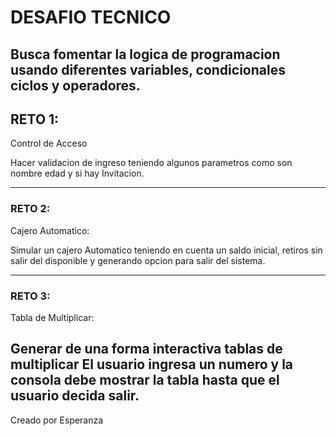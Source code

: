 # DESAFIO TECNICO
Busca fomentar la logica de programacion  usando diferentes variables, condicionales ciclos y operadores.
-------------------------------------------------------
## RETO 1:
Control de Acceso

Hacer validacion de ingreso teniendo algunos parametros como son nombre edad y si hay Invitacion.


-------------------------------------------------------
### RETO 2:
Cajero Automatico:

Simular un cajero Automatico teniendo en cuenta un saldo inicial, retiros sin salir del disponible y generando opcion para salir del sistema.

---------------------------------------------------------
### RETO 3:
Tabla de Multiplicar:

Generar de una forma interactiva tablas de multiplicar
El usuario ingresa un numero y la consola debe mostrar la tabla hasta que el usuario decida salir.
---------------------------------------------------------


Creado por Esperanza